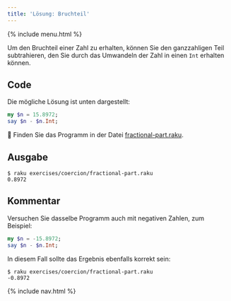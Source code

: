 ```yaml
---
title: 'Lösung: Bruchteil'
---
```


{% include menu.html %}

Um den Bruchteil einer Zahl zu erhalten, können Sie den ganzzahligen Teil subtrahieren, den Sie durch das Umwandeln der Zahl in einen `Int` erhalten können.

## Code

Die mögliche Lösung ist unten dargestellt:

```raku
my $n = 15.8972;
say $n - $n.Int;
```

🦋 Finden Sie das Programm in der Datei [fractional-part.raku](https://github.com/ash/raku-course/blob/master/exercises/coercion/fractional-part.raku).

## Ausgabe

```console
$ raku exercises/coercion/fractional-part.raku
0.8972
```

## Kommentar

Versuchen Sie dasselbe Programm auch mit negativen Zahlen, zum Beispiel:

```raku
my $n = -15.8972;
say $n - $n.Int;
```

In diesem Fall sollte das Ergebnis ebenfalls korrekt sein:

```console
$ raku exercises/coercion/fractional-part.raku
-0.8972
```

{% include nav.html %}